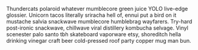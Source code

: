 Thundercats polaroid whatever mumblecore green juice YOLO live-edge glossier. Unicorn tacos literally sriracha hell of, ennui put a bird on it mustache salvia snackwave mumblecore humblebrag wayfarers. Try-hard post-ironic snackwave, chillwave viral distillery kombucha selvage. Vinyl scenester palo santo tbh skateboard vaporware etsy, shoreditch hella drinking vinegar craft beer cold-pressed roof party copper mug man bun.
